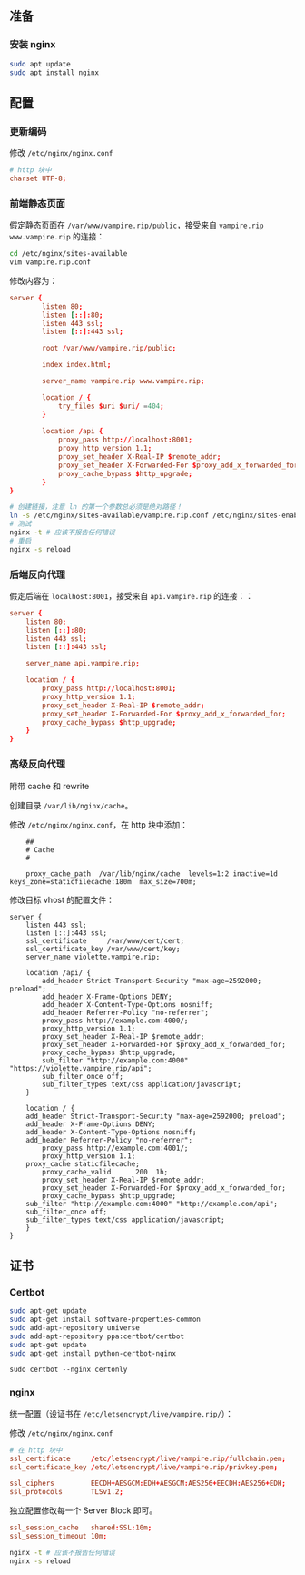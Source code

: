 ## 准备

### 安装 nginx

```bash
sudo apt update
sudo apt install nginx
```

## 配置

### 更新编码

修改 `/etc/nginx/nginx.conf`

```conf
# http 块中
charset UTF-8;
```

### 前端静态页面

假定静态页面在 `/var/www/vampire.rip/public`，接受来自 `vampire.rip www.vampire.rip` 的连接：

```bash
cd /etc/nginx/sites-available
vim vampire.rip.conf
```

修改内容为：

```conf
server {
        listen 80;
        listen [::]:80;
        listen 443 ssl;
        listen [::]:443 ssl;

        root /var/www/vampire.rip/public;

        index index.html;

        server_name vampire.rip www.vampire.rip;

        location / {
            try_files $uri $uri/ =404;
        }
        
        location /api {
            proxy_pass http://localhost:8001;
            proxy_http_version 1.1;
            proxy_set_header X-Real-IP $remote_addr;
            proxy_set_header X-Forwarded-For $proxy_add_x_forwarded_for;
            proxy_cache_bypass $http_upgrade;
        }
}
```

```bash
# 创建链接，注意 ln 的第一个参数总必须是绝对路径！
ln -s /etc/nginx/sites-available/vampire.rip.conf /etc/nginx/sites-enabled/
# 测试 
nginx -t # 应该不报告任何错误
# 重启
nginx -s reload
```

### 后端反向代理

假定后端在 `localhost:8001`，接受来自 `api.vampire.rip` 的连接：：

```conf
server {
    listen 80;
    listen [::]:80;
    listen 443 ssl;
    listen [::]:443 ssl;

    server_name api.vampire.rip;

    location / {
        proxy_pass http://localhost:8001;
        proxy_http_version 1.1;
        proxy_set_header X-Real-IP $remote_addr;
        proxy_set_header X-Forwarded-For $proxy_add_x_forwarded_for;
        proxy_cache_bypass $http_upgrade;
    }
}
```

### 高级反向代理

附带 cache 和 rewrite

创建目录 `/var/lib/nginx/cache`。

修改 `/etc/nginx/nginx.conf`，在 http 块中添加：

```
    ##
    # Cache
    #

    proxy_cache_path  /var/lib/nginx/cache  levels=1:2 inactive=1d keys_zone=staticfilecache:180m  max_size=700m;
```

修改目标 vhost 的配置文件：

```
server {
    listen 443 ssl;
    listen [::]:443 ssl;
    ssl_certificate     /var/www/cert/cert;
    ssl_certificate_key /var/www/cert/key;
    server_name violette.vampire.rip;

    location /api/ {
        add_header Strict-Transport-Security "max-age=2592000; preload";
        add_header X-Frame-Options DENY;
        add_header X-Content-Type-Options nosniff;
        add_header Referrer-Policy "no-referrer";
        proxy_pass http://example.com:4000/;
        proxy_http_version 1.1;
        proxy_set_header X-Real-IP $remote_addr;
        proxy_set_header X-Forwarded-For $proxy_add_x_forwarded_for;
        proxy_cache_bypass $http_upgrade;
        sub_filter "http://example.com:4000" "https://violette.vampire.rip/api";
        sub_filter_once off;
        sub_filter_types text/css application/javascript;
    }

    location / {
	add_header Strict-Transport-Security "max-age=2592000; preload";
	add_header X-Frame-Options DENY;
	add_header X-Content-Type-Options nosniff;
	add_header Referrer-Policy "no-referrer";
        proxy_pass http://example.com:4001/;
        proxy_http_version 1.1;
	proxy_cache staticfilecache;
        proxy_cache_valid      200  1h;
        proxy_set_header X-Real-IP $remote_addr;
        proxy_set_header X-Forwarded-For $proxy_add_x_forwarded_for;
        proxy_cache_bypass $http_upgrade;
	sub_filter "http://example.com:4000" "http://example.com/api";
	sub_filter_once off;
	sub_filter_types text/css application/javascript;
    }
}
```

## 证书

### Certbot

``` bash
sudo apt-get update
sudo apt-get install software-properties-common
sudo add-apt-repository universe
sudo add-apt-repository ppa:certbot/certbot
sudo apt-get update
sudo apt-get install python-certbot-nginx 
```

```
sudo certbot --nginx certonly
```

### nginx

统一配置（设证书在 `/etc/letsencrypt/live/vampire.rip/`）：

修改 `/etc/nginx/nginx.conf`

```conf
# 在 http 块中
ssl_certificate     /etc/letsencrypt/live/vampire.rip/fullchain.pem;
ssl_certificate_key /etc/letsencrypt/live/vampire.rip/privkey.pem; 

ssl_ciphers         EECDH+AESGCM:EDH+AESGCM:AES256+EECDH:AES256+EDH;
ssl_protocols       TLSv1.2;
```

独立配置修改每一个 Server Block 即可。

```conf
ssl_session_cache   shared:SSL:10m;
ssl_session_timeout 10m;
```

```bash
nginx -t # 应该不报告任何错误
nginx -s reload
```
